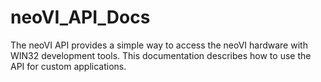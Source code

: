 # neoVI_API_Docs
The neoVI API provides a simple way to access the neoVI hardware with WIN32 development tools. This documentation describes how to use the API for custom applications.
